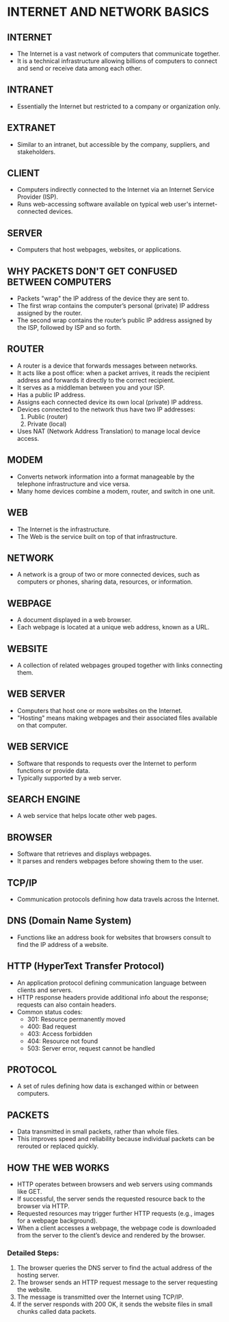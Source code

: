 # INTERNET AND NETWORK BASICS

## INTERNET
- The Internet is a vast network of computers that communicate together.
- It is a technical infrastructure allowing billions of computers to connect and send or receive data among each other.

## INTRANET
- Essentially the Internet but restricted to a company or organization only.

## EXTRANET
- Similar to an intranet, but accessible by the company, suppliers, and stakeholders.

## CLIENT
- Computers indirectly connected to the Internet via an Internet Service Provider (ISP).
- Runs web-accessing software available on typical web user's internet-connected devices.

## SERVER
- Computers that host webpages, websites, or applications.

## WHY PACKETS DON'T GET CONFUSED BETWEEN COMPUTERS
- Packets "wrap" the IP address of the device they are sent to.
- The first wrap contains the computer’s personal (private) IP address assigned by the router.
- The second wrap contains the router’s public IP address assigned by the ISP, followed by ISP and so forth.

## ROUTER
- A router is a device that forwards messages between networks.
- It acts like a post office: when a packet arrives, it reads the recipient address and forwards it directly to the correct recipient.
- It serves as a middleman between you and your ISP.
- Has a public IP address.
- Assigns each connected device its own local (private) IP address.
- Devices connected to the network thus have two IP addresses: 
  1. Public (router)
  2. Private (local)
- Uses NAT (Network Address Translation) to manage local device access.

## MODEM
- Converts network information into a format manageable by the telephone infrastructure and vice versa.
- Many home devices combine a modem, router, and switch in one unit.

## WEB
- The Internet is the infrastructure.
- The Web is the service built on top of that infrastructure.

## NETWORK
- A network is a group of two or more connected devices, such as computers or phones, sharing data, resources, or information.

## WEBPAGE
- A document displayed in a web browser.
- Each webpage is located at a unique web address, known as a URL.

## WEBSITE
- A collection of related webpages grouped together with links connecting them.

## WEB SERVER
- Computers that host one or more websites on the Internet.
- "Hosting" means making webpages and their associated files available on that computer.

## WEB SERVICE
- Software that responds to requests over the Internet to perform functions or provide data.
- Typically supported by a web server.

## SEARCH ENGINE
- A web service that helps locate other web pages.

## BROWSER
- Software that retrieves and displays webpages.
- It parses and renders webpages before showing them to the user.

## TCP/IP
- Communication protocols defining how data travels across the Internet.

## DNS (Domain Name System)
- Functions like an address book for websites that browsers consult to find the IP address of a website.

## HTTP (HyperText Transfer Protocol)
- An application protocol defining communication language between clients and servers.
- HTTP response headers provide additional info about the response; requests can also contain headers.
- Common status codes:
  - 301: Resource permanently moved
  - 400: Bad request
  - 403: Access forbidden
  - 404: Resource not found
  - 503: Server error, request cannot be handled

## PROTOCOL
- A set of rules defining how data is exchanged within or between computers.

## PACKETS
- Data transmitted in small packets, rather than whole files.
- This improves speed and reliability because individual packets can be rerouted or replaced quickly.

## HOW THE WEB WORKS
- HTTP operates between browsers and web servers using commands like GET.
- If successful, the server sends the requested resource back to the browser via HTTP.
- Requested resources may trigger further HTTP requests (e.g., images for a webpage background).
- When a client accesses a webpage, the webpage code is downloaded from the server to the client’s device and rendered by the browser.

### Detailed Steps:
1. The browser queries the DNS server to find the actual address of the hosting server.
2. The browser sends an HTTP request message to the server requesting the website.
3. The message is transmitted over the Internet using TCP/IP.
4. If the server responds with 200 OK, it sends the website files in small chunks called data packets.
